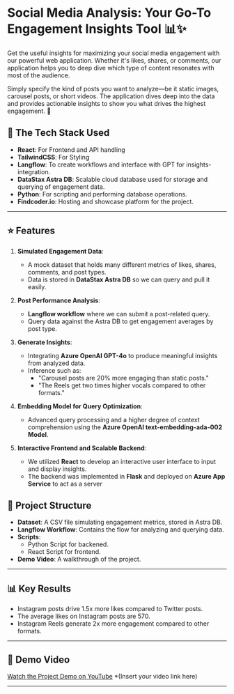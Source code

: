 # Social Media Analysis: Your Go-To Engagement Insights Tool 📊✨
 
Get the useful insights for maximizing your social media engagement with our powerful web application. Whether it's likes, shares, or comments, our application helps you to deep dive which type of content resonates with most of the audience.

Simply specify the kind of posts you want to analyze—be it static images, carousel posts, or short videos. The application dives deep into the data and provides actionable insights to show you what drives the highest engagement. 🚀

## 🚀 The Tech Stack Used
- **React**: For Frontend and API handling
- **TailwindCSS**: For Styling
- **Langflow**: To create workflows and interface with GPT for insights-integration.
- **DataStax Astra DB**: Scalable cloud database used for storage and querying of engagement data.
- **Python**: For scripting and performing database operations.
- **Findcoder.io**: Hosting and showcase platform for the project.
---
## ⭐ Features
1. **Simulated Engagement Data**:
   - A mock dataset that holds many different metrics of likes, shares, comments, and post types.
   - Data is stored in **DataStax Astra DB** so we can query and pull it easily.

2. **Post Performance Analysis**:
   - **Langflow workflow** where we can submit a post-related query.
   - Query data against the Astra DB to get engagement averages by post type.

3. **Generate Insights**:
   - Integrating **Azure OpenAI GPT-4o** to produce meaningful insights from analyzed data.
   - Inference such as:
     - "Carousel posts are 20% more engaging than static posts."
     - "The Reels get two times higher vocals compared to other formats."

4. **Embedding Model for Query Optimization**:
   - Advanced query processing and a higher degree of context comprehension using the **Azure OpenAI text-embedding-ada-002 Model**.

5. **Interactive Frontend and Scalable Backend**:
   - We utilized **React**  to develop an interactive user interface to input and display insights.
   - The backend was implemented in **Flask** and deployed on **Azure App Service** to act as a server

## 📁 Project Structure
- **Dataset**: A CSV file simulating engagement metrics, stored in Astra DB.
- **Langflow Workflow**: Contains the flow for analyzing and querying data.
- **Scripts**:
  - Python Script for backened.
  - React Script for frontend.
- **Demo Video**: A walkthrough of the project.

---

## 📊 Key Results
- Instagram posts drive 1.5x more likes compared to Twitter posts.
- The average likes on Instagram posts are 570.
- Instagram Reels generate 2x more engagement compared to other formats.

---

## 🎥 Demo Video
[Watch the Project Demo on YouTube](#) *(Insert your video link here)

---
